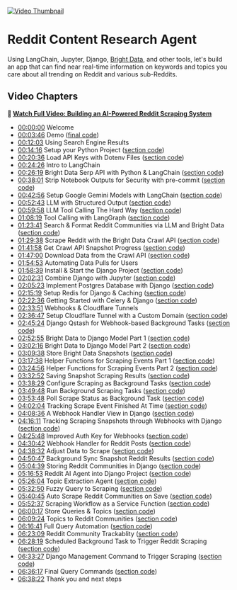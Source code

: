 [![Video Thumbnail](https://img.youtube.com/vi/XI-iP-qk_Vk/maxresdefault.jpg)](https://www.youtube.com/watch?v=XI-iP-qk_Vk)

# Reddit Content Research Agent

Using LangChain, Jupyter, Django, [Bright Data](https://kirr.co/9i3tja), and other tools, let's build an app that can find near real-time information on keywords and topics you care about all trending on Reddit and various sub-Reddits.


## Video Chapters
**🎥 [Watch Full Video: Building an AI-Powered Reddit Scraping System](https://www.youtube.com/watch?v=XI-iP-qk_Vk)**

- [00:00:00](https://www.youtube.com/watch?v=XI-iP-qk_Vk&t=0s) Welcome
- [00:03:46](https://www.youtube.com/watch?v=XI-iP-qk_Vk&t=226s) Demo ([final code](https://github.com/codingforentrepreneurs/Reddit-Content-Research-Agent/commit/18635852dbd04ba4d5b03dfe673b19071c616b0a))
- [00:12:03](https://www.youtube.com/watch?v=XI-iP-qk_Vk&t=723s) Using Search Engine Results
- [00:14:16](https://www.youtube.com/watch?v=XI-iP-qk_Vk&t=856s) Setup your Python Project ([section code](https://github.com/codingforentrepreneurs/Reddit-Content-Research-Agent/commit/d669a4dd13613e52d15efbdfd11b898a9994dceb))
- [00:20:36](https://www.youtube.com/watch?v=XI-iP-qk_Vk&t=1236s) Load API Keys with Dotenv Files ([section code](https://github.com/codingforentrepreneurs/Reddit-Content-Research-Agent/commit/d2c82fdabdf536db40423083d9f0c3b80c585efc))
- [00:24:26](https://www.youtube.com/watch?v=XI-iP-qk_Vk&t=1466s) Intro to LangChain
- [00:26:19](https://www.youtube.com/watch?v=XI-iP-qk_Vk&t=1579s) Bright Data Serp API with Python & LangChain ([section code](https://github.com/codingforentrepreneurs/Reddit-Content-Research-Agent/commit/642a7019ed32b97723396e454416a7eb21aa58af))
- [00:38:01](https://www.youtube.com/watch?v=XI-iP-qk_Vk&t=2281s) Strip Notebook Outputs for Security with pre-commit ([section code](https://github.com/codingforentrepreneurs/Reddit-Content-Research-Agent/commit/79ce005f1e4b73151292f6c43cb10d27b52121c6))
- [00:42:56](https://www.youtube.com/watch?v=XI-iP-qk_Vk&t=2576s) Setup Google Gemini Models with LangChain ([section code](https://github.com/codingforentrepreneurs/Reddit-Content-Research-Agent/commit/9eb770cab51eaa96cdcaf5ca28129aadd1583fa9))
- [00:52:43](https://www.youtube.com/watch?v=XI-iP-qk_Vk&t=3163s) LLM with Structured Output ([section code](https://github.com/codingforentrepreneurs/Reddit-Content-Research-Agent/commit/319300402466e573c5e69c278cc6a38d9efcb350))
- [00:59:58](https://www.youtube.com/watch?v=XI-iP-qk_Vk&t=3598s) LLM Tool Calling The Hard Way ([section code](https://github.com/codingforentrepreneurs/Reddit-Content-Research-Agent/commit/7d4d7ef68b760d2946181053fc47112b9a8a4892))
- [01:08:19](https://www.youtube.com/watch?v=XI-iP-qk_Vk&t=4099s) Tool Calling with LangGraph ([section code](https://github.com/codingforentrepreneurs/Reddit-Content-Research-Agent/commit/471c7dbd04113e86272df81f075e646e51a92380))
- [01:23:41](https://www.youtube.com/watch?v=XI-iP-qk_Vk&t=5021s) Search & Format Reddit Communities via LLM and Bright Data ([section code](https://github.com/codingforentrepreneurs/Reddit-Content-Research-Agent/commit/d4f54053dc4068a659b9edaf21bd92f3c987e800))
- [01:29:38](https://www.youtube.com/watch?v=XI-iP-qk_Vk&t=5378s) Scrape Reddit with the Bright Data Crawl API ([section code](https://github.com/codingforentrepreneurs/Reddit-Content-Research-Agent/commit/01119492ce657de9d4f0e6dedcaace563bf3caa2))
- [01:41:58](https://www.youtube.com/watch?v=XI-iP-qk_Vk&t=6118s) Get Crawl API Snapshot Progress ([section code](https://github.com/codingforentrepreneurs/Reddit-Content-Research-Agent/commit/4faf585e231b12890347e41b3451fc3dc0363ea9))
- [01:47:00](https://www.youtube.com/watch?v=XI-iP-qk_Vk&t=6420s) Download Data from the Crawl API ([section code](https://github.com/codingforentrepreneurs/Reddit-Content-Research-Agent/commit/f2f38af08e6f61e62668c1e9f8b39fa55d971a8f))
- [01:54:53](https://www.youtube.com/watch?v=XI-iP-qk_Vk&t=6893s) Automating Data Pulls for Users
- [01:58:39](https://www.youtube.com/watch?v=XI-iP-qk_Vk&t=7119s) Install & Start the Django Project ([section code](https://github.com/codingforentrepreneurs/Reddit-Content-Research-Agent/commit/f392920e99bb2580874da73c55cf4121721c294f))
- [02:02:31](https://www.youtube.com/watch?v=XI-iP-qk_Vk&t=7351s) Combine Django with Jupyter ([section code](https://github.com/codingforentrepreneurs/Reddit-Content-Research-Agent/commit/7057029eba690ac3e956b6d32aba671bd7f8a03a))
- [02:05:23](https://www.youtube.com/watch?v=XI-iP-qk_Vk&t=7523s) Implement Postgres Database with Django ([section code](https://github.com/codingforentrepreneurs/Reddit-Content-Research-Agent/commit/6ce67a9a42c2128a7f17516d49146e27d8430f0a))
- [02:15:19](https://www.youtube.com/watch?v=XI-iP-qk_Vk&t=8119s) Setup Redis for Django & Caching ([section code](https://github.com/codingforentrepreneurs/Reddit-Content-Research-Agent/commit/bf031d02d0abe94663428db538388421f1f7c7ba))
- [02:22:36](https://www.youtube.com/watch?v=XI-iP-qk_Vk&t=8556s) Getting Started with Celery & Django ([section code](https://github.com/codingforentrepreneurs/Reddit-Content-Research-Agent/commit/d50f6bed0695f57c69738282022257e75eea1350))
- [02:33:51](https://www.youtube.com/watch?v=XI-iP-qk_Vk&t=9231s) Webhooks & Cloudflare Tunnels
- [02:36:47](https://www.youtube.com/watch?v=XI-iP-qk_Vk&t=9407s) Setup Cloudflare Tunnel with a Custom Domain ([section code](https://github.com/codingforentrepreneurs/Reddit-Content-Research-Agent/commit/fb1f847441c5a55fb8c51542bc58ba3477a4f56a))
- [02:45:24](https://www.youtube.com/watch?v=XI-iP-qk_Vk&t=9924s) Django Qstash for Webhook-based Background Tasks ([section code](https://github.com/codingforentrepreneurs/Reddit-Content-Research-Agent/commit/5b8f673b79ebd18f3ff646efe62c46f1bb7aa7df))
- [02:52:55](https://www.youtube.com/watch?v=XI-iP-qk_Vk&t=10375s) Bright Data to Django Model Part 1 ([section code](https://github.com/codingforentrepreneurs/Reddit-Content-Research-Agent/commit/b748e2570854e0ec609c7387668b571e9dbfa3b0))
- [03:02:16](https://www.youtube.com/watch?v=XI-iP-qk_Vk&t=10936s) Bright Data to Django Model Part 2 ([section code](https://github.com/codingforentrepreneurs/Reddit-Content-Research-Agent/commit/b748e2570854e0ec609c7387668b571e9dbfa3b0))
- [03:09:38](https://www.youtube.com/watch?v=XI-iP-qk_Vk&t=11378s) Store Bright Data Snapshots ([section code](https://github.com/codingforentrepreneurs/Reddit-Content-Research-Agent/commit/bf045d6804247adfd0d3ee7e9ee16b7cc46900f3))
- [03:17:38](https://www.youtube.com/watch?v=XI-iP-qk_Vk&t=11858s) Helper Functions for Scraping Events Part 1 ([section code](https://github.com/codingforentrepreneurs/Reddit-Content-Research-Agent/commit/3b76912e3e7eeec8fc1a43e96a896399bd3310f6))
- [03:24:56](https://www.youtube.com/watch?v=XI-iP-qk_Vk&t=12296s) Helper Functions for Scraping Events Part 2 ([section code](https://github.com/codingforentrepreneurs/Reddit-Content-Research-Agent/commit/3b76912e3e7eeec8fc1a43e96a896399bd3310f6))
- [03:32:52](https://www.youtube.com/watch?v=XI-iP-qk_Vk&t=12772s) Saving Snapshot Scraping Results ([section code](https://github.com/codingforentrepreneurs/Reddit-Content-Research-Agent/commit/1a7b5b5330fbd5171ca29dd0999150795e6de806))
- [03:38:29](https://www.youtube.com/watch?v=XI-iP-qk_Vk&t=13109s) Configure Scraping as Background Tasks ([section code](https://github.com/codingforentrepreneurs/Reddit-Content-Research-Agent/commit/435218753e1a1ef2684f1235cc6fecff93a1e23a))
- [03:49:48](https://www.youtube.com/watch?v=XI-iP-qk_Vk&t=13788s) Run Background Scraping Tasks ([section code](https://github.com/codingforentrepreneurs/Reddit-Content-Research-Agent/commit/48ded25b2de7b40b36cbd9b9bd1d0bc913865765))
- [03:53:48](https://www.youtube.com/watch?v=XI-iP-qk_Vk&t=14028s) Poll Scrape Status as Background Task ([section code](https://github.com/codingforentrepreneurs/Reddit-Content-Research-Agent/commit/80b0eb4db19b0c758d0813b6da266e5965750e14))
- [04:02:04](https://www.youtube.com/watch?v=XI-iP-qk_Vk&t=14524s) Tracking Scrape Event Finished At Time ([section code](https://github.com/codingforentrepreneurs/Reddit-Content-Research-Agent/commit/5199c3ed4a30accd0d97ce327aab3bb75a80337a))
- [04:08:36](https://www.youtube.com/watch?v=XI-iP-qk_Vk&t=14916s) A Webhook Handler View in Django ([section code](https://github.com/codingforentrepreneurs/Reddit-Content-Research-Agent/commit/5c1a8f386ea3a3c4f42d081e66007d355f881483))
- [04:16:11](https://www.youtube.com/watch?v=XI-iP-qk_Vk&t=15371s) Tracking Scraping Snapshots through Webhooks with Django ([section code](https://github.com/codingforentrepreneurs/Reddit-Content-Research-Agent/commit/3ee59c0c7164e615a0206cb63af0e7acd4780a20))
- [04:25:48](https://www.youtube.com/watch?v=XI-iP-qk_Vk&t=15948s) Improved Auth Key for Webhooks ([section code](https://github.com/codingforentrepreneurs/Reddit-Content-Research-Agent/commit/5bf8e146450df3d5ac420bac0b97c99243ad02aa))
- [04:30:42](https://www.youtube.com/watch?v=XI-iP-qk_Vk&t=16242s) Webhook Handler for Reddit Posts ([section code](https://github.com/codingforentrepreneurs/Reddit-Content-Research-Agent/commit/a5a065757a3c7b1a9746a96458ad16f8b99d4acc))
- [04:38:32](https://www.youtube.com/watch?v=XI-iP-qk_Vk&t=16712s) Adjust Data to Scrape ([section code](https://github.com/codingforentrepreneurs/Reddit-Content-Research-Agent/commit/eb5fc4732c3d9e3bf6d4c10e79db5ed2207143b1))
- [04:50:47](https://www.youtube.com/watch?v=XI-iP-qk_Vk&t=17447s) Background Sync Snapshot Reddit Results ([section code](https://github.com/codingforentrepreneurs/Reddit-Content-Research-Agent/commit/9ad4599646e2ec48409d61485a8d2344dc61fbcb))
- [05:04:39](https://www.youtube.com/watch?v=XI-iP-qk_Vk&t=18279s) Storing Reddit Communities in Django ([section code](https://github.com/codingforentrepreneurs/Reddit-Content-Research-Agent/commit/7534eccf9779104190c772ae3e8773571a75c8fb))
- [05:16:53](https://www.youtube.com/watch?v=XI-iP-qk_Vk&t=18893s) Reddit AI Agent into Django Project ([section code](https://github.com/codingforentrepreneurs/Reddit-Content-Research-Agent/commit/878cea21e0e439b772a412d0f3aaa4541116f080))
- [05:26:04](https://www.youtube.com/watch?v=XI-iP-qk_Vk&t=19564s) Topic Extraction Agent ([section code](https://github.com/codingforentrepreneurs/Reddit-Content-Research-Agent/commit/99a81bb03a73a17bdc001d5662f7a85d5e81da1e))
- [05:32:50](https://www.youtube.com/watch?v=XI-iP-qk_Vk&t=19970s) Fuzzy Query to Scraping ([section code](https://github.com/codingforentrepreneurs/Reddit-Content-Research-Agent/commit/a1179cd74ec26ec01f0cdb59ffbe7c948b531dfa))
- [05:40:45](https://www.youtube.com/watch?v=XI-iP-qk_Vk&t=20445s) Auto Scrape Reddit Communities on Save ([section code](https://github.com/codingforentrepreneurs/Reddit-Content-Research-Agent/commit/3ed252380c9030286a8f6b0a55a1eef97a9e47b2))
- [05:52:37](https://www.youtube.com/watch?v=XI-iP-qk_Vk&t=21157s) Scraping Workflow as a Service Function ([section code](https://github.com/codingforentrepreneurs/Reddit-Content-Research-Agent/commit/94fbe18e76fff91f6664f930b2fc6a12a0f21ed0))
- [06:00:17](https://www.youtube.com/watch?v=XI-iP-qk_Vk&t=21617s) Store Queries & Topics ([section code](https://github.com/codingforentrepreneurs/Reddit-Content-Research-Agent/commit/06464b722be0d517ea8892d0ef755d215c7c4287))
- [06:09:24](https://www.youtube.com/watch?v=XI-iP-qk_Vk&t=22164s) Topics to Reddit Communities ([section code](https://github.com/codingforentrepreneurs/Reddit-Content-Research-Agent/commit/483966a1388bff5ead548d3186698f6119c6286f))
- [06:16:41](https://www.youtube.com/watch?v=XI-iP-qk_Vk&t=22601s) Full Query Automation ([section code](https://github.com/codingforentrepreneurs/Reddit-Content-Research-Agent/commit/c024d814cebd0c885cd3fd922b5b06309782cda1))
- [06:23:09](https://www.youtube.com/watch?v=XI-iP-qk_Vk&t=22989s) Reddit Community Trackablity ([section code](https://github.com/codingforentrepreneurs/Reddit-Content-Research-Agent/commit/2bf0e6170c6ae9db34b38e55f056f7e95f73e079))
- [06:28:19](https://www.youtube.com/watch?v=XI-iP-qk_Vk&t=23299s) Scheduled Background Task to Trigger Reddit Scraping ([section code](https://github.com/codingforentrepreneurs/Reddit-Content-Research-Agent/commit/8503189ae9404dce83c841e1f35b4ebeb7bcbae7))
- [06:33:27](https://www.youtube.com/watch?v=XI-iP-qk_Vk&t=23607s) Django Management Command to Trigger Scraping ([section code](https://github.com/codingforentrepreneurs/Reddit-Content-Research-Agent/commit/1dcaf36637e2a2ac9d7f282f948dff59ab23e664))
- [06:36:17](https://www.youtube.com/watch?v=XI-iP-qk_Vk&t=23777s) Final Query Commands ([section code](https://github.com/codingforentrepreneurs/Reddit-Content-Research-Agent/commit/a89c1162137364ad21af3bff9d8532e0cc9b2d6c))
- [06:38:22](https://www.youtube.com/watch?v=XI-iP-qk_Vk&t=23902s) Thank you and next steps